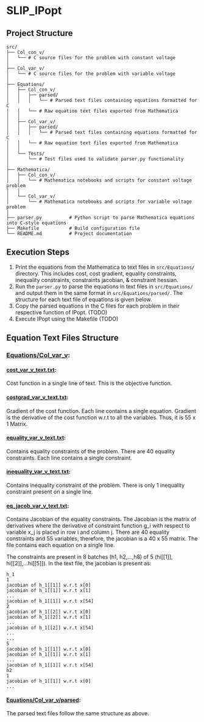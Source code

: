 # SLIP_IPopt

## Project Structure
```
src/
├── Col_con_v/
│   └── # C source files for the problem with constant voltage
│
├── Col_var_v/
│   └── # C source files for the problem with variable voltage
│
├── Equations/
│   ├── Col_con_v/
│   │   ├── parsed/
│   │   │   └── # Parsed text files containing equations formatted for C
│   │   └── # Raw equation text files exported from Mathematica
│   │
│   ├── Col_var_v/
│   │   ├── parsed/
│   │   │   └── # Parsed text files containing equations formatted for C
│   │   └── # Raw equation text files exported from Mathematica
│   │
│   └── Tests/
│       └── # Test files used to validate parser.py functionality
│
├── Mathematica/
│   ├── Col_con_v/
│   │   └── # Mathematica notebooks and scripts for constant voltage problem
│   │
│   └── Col_var_v/
│       └── # Mathematica notebooks and scripts for variable voltage problem
│
├── parser.py          # Python script to parse Mathematica equations into C-style equations
├── Makefile           # Build configuration file
└── README.md          # Project documentation

```

## Execution Steps
1) Print the equations from the Mathematica to text files in <code>src/Equations/</code> directory. This includes cost, cost gradient, equality constraints, inequality constraints, constraints jacobian, & constraint hessian.
2) Run the <code>parser.py</code> to parse the equations in text files in <code>src/Equations/</code> and output them in the same format in <code>src/Equations/parsed/</code>. The structure for each text file of equations is given below.
3) Copy the parsed equations in the C files for each problem in their respective function of IPopt. (TODO)
4) Execute IPopt using the Makefile (TODO)

## Equation Text Files Structure
### [Equations/Col_var_v](Equations/Col_var_v):
#### [cost_var_v_text.txt](Equations/Col_var_v/cost_var_v_text.txt):
Cost function in a single line of text. This is the objective function.

#### [costgrad_var_v_text.txt](Equations/Col_var_v/costgrad_var_v_text.txt):
Gradient of the cost function. Each line contains a single equation. Gradient is the derivative of the cost function w.r.t to all the variables. Thus, it is 55 x 1 Matrix.

#### [equality_var_v_text.txt](Equations/Col_var_v/equality_var_v_text.txt):
Contains equality constraints of the problem. There are 40 equality constraints. Each line contains a single constraint.


#### [inequality_var_v_text.txt](Equations/Col_var_v/inequality_var_v_text.txt):
Contains inequality constraint of the problem. There is only 1 inequality constraint present on a single line.

#### [eq_jacob_var_v_text.txt](Equations/Col_var_v/eq_jacob_var_v_text.txt):
Contains Jacobian of the equality constraints. The Jacobian is the matrix of derivatives where the derivative of constraint function g_i with respect to variable x_j is placed in row i and column j. There are 40 equality constraints and 55 variables, therefore, the jacobian is a 40 x 55 matrix. The file contains each equation on a single line.

The constraints are present in 8 batches (h1, h2,...,h8) of 5 (hi[[1]], hi[[2]],...hi[[5]]). In the text file, the jacobian is present as:
```
h_1
1
jacobian of h_1[[1]] w.r.t x[0] 
jacobian of h_1[[1]] w.r.t x[1] 
...
jacobian of h_1[[1]] w.r.t x[54]
2
jacobian of h_1[[2]] w.r.t x[0] 
jacobian of h_1[[2]] w.r.t x[1] 
...
jacobian of h_1[[2]] w.r.t x[54]
...
...
5
jacobian of h_1[[1]] w.r.t x[0] 
jacobian of h_1[[1]] w.r.t x[1] 
...
jacobian of h_1[[1]] w.r.t x[54]
h2
1
jacobian of h_1[[1]] w.r.t x[0] 
...
```
#### [Equations/Col_var_v/parsed](Equations/Col_var_v/parsed):
The parsed text files follow the same structure as above.